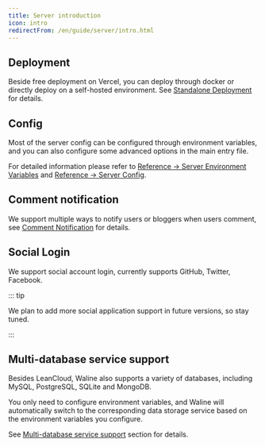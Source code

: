 ```yaml
---
title: Server introduction
icon: intro
redirectFrom: /en/guide/server/intro.html
---
```


## Deployment

Beside free deployment on Vercel, you can deploy through docker or directly deploy on a self-hosted environment. See [Standalone Deployment](./../deploy/vps.md) for details.

## Config

Most of the server config can be configured through environment variables, and you can also configure some advanced options in the main entry file.

For detailed information please refer to [Reference → Server Environment Variables](../reference/server/env.md) and [Reference → Server Config](../reference/server/config.md).

## Comment notification

We support multiple ways to notify users or bloggers when users comment, see [Comment Notification](../../features/notification.md) for details.

## Social Login

We support social account login, currently supports GitHub, Twitter, Facebook.

::: tip

We plan to add more social application support in future versions, so stay tuned.

:::

## Multi-database service support

Besides LeanCloud, Waline also supports a variety of databases, including MySQL, PostgreSQL, SQLite and MongoDB.

You only need to configure environment variables, and Waline will automatically switch to the corresponding data storage service based on the environment variables you configure.

See [Multi-database service support](../../database.md) section for details.
